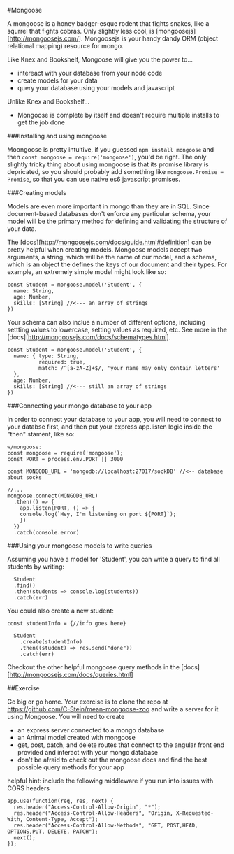 #Mongoose

A mongoose is a honey badger-esque rodent that fights snakes, like a squrrel that fights cobras. Only slightly less cool, is [mongoosejs][http://mongoosejs.com/]. Mongoosejs is your handy dandy ORM (object relational mapping) resource for mongo.

Like Knex and Bookshelf, Mongoose will give you the power to...
  - intereact with your database from your node code
  - create models for your data
  - query your database using your models and javascript

Unlike Knex and Bookshelf...
  - Mongoose is complete by itself and doesn't require multiple installs to get the job done

###Installing and using mongoose

Moongoose is pretty intuitive, if you guessed `npm install mongoose` and then `const mongoose = require('mongoose')`, you'd be right. The only slightly tricky thing about using mongoose is that its promise library is depricated, so you should probably add something like `mongoose.Promise = Promise`, so that  you can use native es6 javascript promises.

###Creating models

Models are even more important in mongo than they are in SQL. Since document-based databases don't enforce any particular schema, your model will be the primary method for defining and validating the structure of your data.

The [docs][http://mongoosejs.com/docs/guide.html#definition] can be pretty helpful when creating models. Mongoose models accept two arguments, a string, which will be the name of our model, and a schema, which is an object the defines the keys of our document and their types. For example, an extremely simple model might look like so:
```
const Student = mongoose.model('Student', {
  name: String,
  age: Number,
  skills: [String] //<--- an array of strings
})
```

Your schema can also inclue a number of different options, including settting values to  lowercase, setting values as required, etc. See more in the [docs][http://mongoosejs.com/docs/schematypes.html].

```
const Student = mongoose.model('Student', {
  name: { type: String,
          required: true,
          match: /^[a-zA-Z]+$/, 'your name may only contain letters'
  },
  age: Number,
  skills: [String] //<--- still an array of strings
})
```
###Connecting your mongo database to your app

In order to connect your database to your app, you will need to connect to your databse first, and then put your express app.listen logic inside the "then" stament, like so:
```
w/mongoose:
const mongoose = require('mongoose');
const PORT = process.env.PORT || 3000 

const MONGODB_URL = 'mongodb://localhost:27017/sockDB' //<-- database about socks

//...
mongoose.connect(MONGODB_URL)
  .then(() => {
    app.listen(PORT, () => {
    console.log(`Hey, I'm listening on port ${PORT}`);
    })
  })
  .catch(console.error)
```

###Using your mongoose models to write queries

Assuming you have a model for 'Student', you can write a query to find all students by writing:
```
  Student
  .find()
  .then(students => console.log(students))
  .catch(err)
```

You could also create a new student:
```
const studentInfo = {//info goes here}

  Student
    .create(studentInfo)
    .then((student) => res.send("done"))
    .catch(err)

```

Checkout the other helpful mongoose query methods in the [docs][http://mongoosejs.com/docs/queries.html]



##Exercise

Go big or go home. Your exercise is to clone the repo at https://github.com/C-Stein/mean-mongoose-zoo and write a server for it using Mongoose. You will need to create

- an express server connected to a mongo database
- an Animal model created with mongoose
- get, post, patch, and delete routes that connect to the angular front end provided and interact with your mongo database
- don't be afraid to check out the mongoose docs and find the best possible query methods for your app

helpful hint: include the following middleware if you run into issues with CORS headers
```
app.use(function(req, res, next) {
  res.header("Access-Control-Allow-Origin", "*");
  res.header("Access-Control-Allow-Headers", "Origin, X-Requested-With, Content-Type, Accept");
  res.header("Access-Control-Allow-Methods", "GET, POST,HEAD, OPTIONS,PUT, DELETE, PATCH");
  next();
});
```


